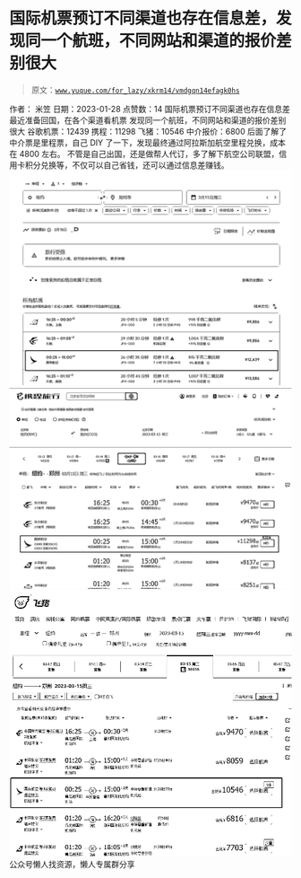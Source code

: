 # 国际机票预订不同渠道也存在信息差，发现同一个航班，不同网站和渠道的报价差别很大

> 原文：[`www.yuque.com/for_lazy/xkrm14/vmdgqn14efagk0hs`](https://www.yuque.com/for_lazy/xkrm14/vmdgqn14efagk0hs)

<ne-p id="u2d3b0963" data-lake-id="u2d3b0963"><ne-text id="uac02ed8f">作者： 米笠</ne-text></ne-p> <ne-p id="ub5d633f7" data-lake-id="ub5d633f7"><ne-text id="u625de54d">日期：2023-01-28</ne-text></ne-p> <ne-p id="udbd9c72b" data-lake-id="udbd9c72b"><ne-text id="uaf35e2f7">点赞数：</ne-text><ne-text id="u99896d7a" ne-bold="true">14</ne-text></ne-p> <ne-hole id="uc7140d17" data-lake-id="uc7140d17"><ne-card data-card-name="hr" data-card-type="block" id="gHD0m" data-event-boundary="card"><ne-p id="u79bf88a1" data-lake-id="u79bf88a1"><ne-text id="u43fb9735">国际机票预订不同渠道也存在信息差 最近准备回国，在各个渠道看机票 发现同一个航班，不同网站和渠道的报价差别很大 谷歌机票：12439 携程：11298</ne-text> <ne-text id="u69e99927">飞猪：10546 中介报价：6800 后面了解了中介票是里程票，自己 DIY 了一下，发现最终通过阿拉斯加航空里程兑换，成本在 4800 左右。</ne-text> <ne-text id="u6ce549ee">不管是自己出国，还是做帮人代订，多了解下航空公司联盟，信用卡积分兑换等，不仅可以自己省钱，还可以通过信息差赚钱。</ne-text></ne-p> <ne-p id="u4a83cb20" data-lake-id="u4a83cb20"><ne-card data-card-name="image" data-card-type="inline" id="rvYEb" data-event-boundary="card">![](img/08ac8c839b125b61f88d35fe13b0fbaf.png)</ne-card></ne-p> <ne-p id="u82e4100e" data-lake-id="u82e4100e"><ne-card data-card-name="image" data-card-type="inline" id="w7Zi9" data-event-boundary="card">![](img/46dfb140c7147beaaeb0801fe7ce1947.png)</ne-card></ne-p> <ne-p id="ub5a2cab7" data-lake-id="ub5a2cab7"><ne-card data-card-name="image" data-card-type="inline" id="aMBoO" data-event-boundary="card">![](img/58b1113d03c7ca24c00b9e202c2b55d9.png)</ne-card></ne-p> <ne-hole id="u47c07193" data-lake-id="u47c07193"><ne-card data-card-name="hr" data-card-type="block" id="lPw5k" data-event-boundary="card"><ne-p id="ubba2a173" data-lake-id="ubba2a173"><ne-text id="u5bc98008">公众号懒人找资源，懒人专属群分享</ne-text></ne-p></ne-card></ne-hole></ne-card></ne-hole>